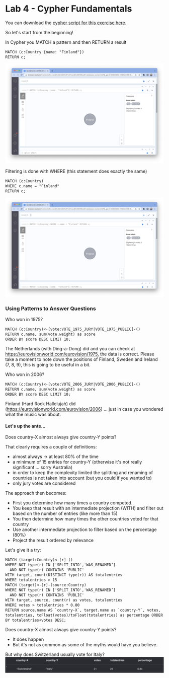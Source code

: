 # Lab 4 - Cypher Fundamentals
<!---
In this lab, we're going to take data from an Google Cloud Storage bucket and import it into Neo4j.  There are a few different ways to do this.  We'll start with a very naive LOAD CSV statement and then improve it.  

To load it in Neo4j, let's open the tab that has our Neo4j Workspace in it.  If you don't have that tab open, you can review the previous lab to get into it.

Make sure that "Query" is selected at the top.

![](images/01-workspace.png)

-->

You can download the [cypher script for this exercise here](https://storage.googleapis.com/gcp_eurovision_workshop/WorkshopGDS_EurovisionSongContest_Script.cypher). 

So let's start from the beginning!

In Cypher you MATCH a pattern and then RETURN a result

    MATCH (c:Country {name: "Finland"})
    RETURN c;

![](images/02-query1_show_finland.png)

Filtering is done with WHERE (this statement does exactly the same)

    MATCH (c:Country)
    WHERE c.name = "Finland"
    RETURN c;

![](images/03-query2_show_finland.png)

### Using Patterns to Answer Questions
Who won in 1975?

    MATCH (c:Country)<-[vote:VOTE_1975_JURY|VOTE_1975_PUBLIC]-()
    RETURN c.name, sum(vote.weight) as score
    ORDER BY score DESC LIMIT 10;

The Netherlands (with Ding-a-Dong) did and you can check at https://eurovisionworld.com/eurovision/1975, the data is correct.
Please take a moment to note down the positions of Finland, Sweden and Ireland (7, 8, 9), this is going to be useful in a bit.

Who won in 2006?

    MATCH (c:Country)<-[vote:VOTE_2006_JURY|VOTE_2006_PUBLIC]-()
    RETURN c.name, sum(vote.weight) as score
    ORDER BY score DESC LIMIT 10;

Finland (Hard Rock Hallelujah) did (https://eurovisionworld.com/eurovision/2006) … just in case you wondered what the music was about.

#### Let's up the ante...
Does country-X almost always give country-Y points?

That clearly requires a couple of definitions:
- almost always → at least 80% of the time
- a minimum of 15 entries for country-Y (otherwise it's not really significant … sorry Australia)
- in order to keep the complexity limited the splitting and renaming of countries is not taken into account (but you could if you wanted to)
- only jury votes are considered

The approach then becomes:
- First you determine how many times a country competed.
- You keep that result with an intermediate projection (WITH) and filter out based on the number of entries (like more than 15)
- You then determine how many times the other countries voted for that country 
- Use another intermediate projection to filter based on the percentage (80%)
- Project the result ordered by relevance 

Let's give it a try:

    MATCH (target:Country)<-[r]-()
    WHERE NOT type(r) IN ['SPLIT_INTO','WAS_RENAMED’]
      AND NOT type(r) CONTAINS 'PUBLIC'
    WITH target, count(DISTINCT type(r)) AS totalentries
    WHERE totalentries > 15
    MATCH (target)<-[r]-(source:Country)
    WHERE NOT type(r) IN ['SPLIT_INTO','WAS_RENAMED’]
      AND NOT type(r) CONTAINS 'PUBLIC'
    WITH target, source, count(r) as votes, totalentries
    WHERE votes > totalentries * 0.80
    RETURN source.name AS `country-X`, target.name as `country-Y`, votes, totalentries, toFloat(votes)/toFloat(totalentries) as percentage ORDER BY totalentries+votes DESC;

Does country-X almost always give country-Y points?
- It does happen
- But it's not as common as some of the myths would have you believe.

But why does Switzerland usually vote for Italy? 
![](images/04-Switzerland_Italy.png)
